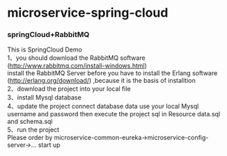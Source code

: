 # microservice-spring-cloud
### springCloud+RabbitMQ
This is SpringCloud Demo<br>
1、you should download the RabbitMQ software  (http://www.rabbitmq.com/install-windows.html)<br>
install the RabbitMQ Server before you have to install the Erlang software (http://erlang.org/download/) ,because it is the basis of installtion<br>
2、download the project into your local file<br>
3、install Mysql database<br>
4、update the project connect database data use your local Mysql username and password then execute the project sql in Resource data.sql and schema.sql<br>
5、run the project<br>
Please order by microservice-common-eureka->microservice-config-server->... start up
